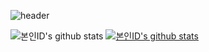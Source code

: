 ![header](https://capsule-render.vercel.app/api?type=venom&color=auto&height=300&section=header&text=I'm%20Seulgi&fontSize=90)

<!--
**simseulnyang/simseulnyang** is a ✨ _special_ ✨ repository because its `README.md` (this file) appears on your GitHub profile.

Here are some ideas to get you started:

- 🔭 I’m currently working on ...
- 🌱 I’m currently learning ...
- 👯 I’m looking to collaborate on ...
- 🤔 I’m looking for help with ...
- 💬 Ask me about ...
- 📫 How to reach me: ...
- 😄 Pronouns: ...
- ⚡ Fun fact: ...
-->

![본인ID's github stats](https://github-readme-stats.vercel.app/api?username=simseulnyang&show_icons=true)
[![본인ID's github stats](https://github-readme-stats.vercel.app/api/top-langs/?username=simseulnyang&show_icons=true&hide_border=true&title_color=004386&icon_color=004386&layout=compact)](https://github.com/simseulnyang)
